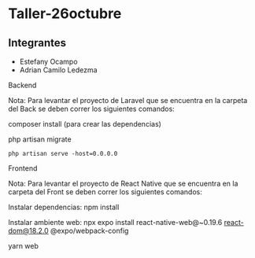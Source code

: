 # Taller-26octubre

## Integrantes
* Estefany Ocampo 
* Adrian Camilo Ledezma

Backend

Nota: Para levantar el proyecto de Laravel que se encuentra en la carpeta del Back se deben correr los siguientes comandos:

composer install (para crear las dependencias)

php artisan migrate

`php artisan serve -host=0.0.0.0`


Frontend

Nota: Para levantar el proyecto de React Native que se encuentra en la carpeta del Front se deben correr los siguientes comandos:

Instalar dependencias: npm install

Instalar ambiente web: npx expo install react-native-web@~0.19.6 react-dom@18.2.0 @expo/webpack-config

yarn web